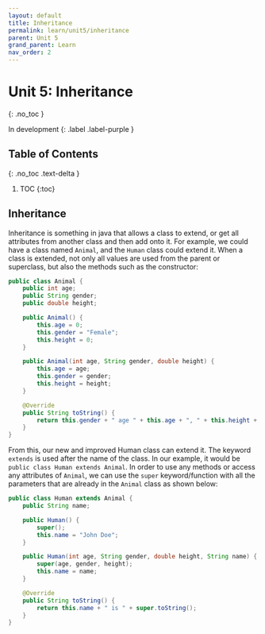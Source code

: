 ```yaml
---
layout: default
title: Inheritance
permalink: learn/unit5/inheritance
parent: Unit 5
grand_parent: Learn
nav_order: 2
---
```


<!-- prettier-ignore-start -->

# Unit 5: Inheritance

{: .no_toc }

In development {: .label .label-purple }

## Table of Contents

{: .no_toc .text-delta }

1. TOC
{:toc}

<!-- prettier-ignore-end -->

## Inheritance

Inheritance is something in java that allows a class to extend, or get all
attributes from another class and then add onto it. For example, we could have a
class named `Animal`, and the `Human` class could extend it. When a class is
extended, not only all values are used from the parent or superclass, but also
the methods such as the constructor:

```java
public class Animal {
    public int age;
    public String gender;
    public double height;

    public Animal() {
        this.age = 0;
        this.gender = "Female";
        this.height = 0;
    }

    public Animal(int age, String gender, double height) {
        this.age = age;
        this.gender = gender;
        this.height = height;
    }

    @Override
    public String toString() {
        return this.gender + " age " + this.age + ", " + this.height + "cm tall.";
    }
}
```

From this, our new and improved Human class can extend it. The keyword `extends`
is used after the name of the class. In our example, it would be
`public class Human extends Animal`. In order to use any methods or access any
attributes of `Animal`, we can use the `super` keyword/function with all the
parameters that are already in the `Animal` class as shown below:

```java
public class Human extends Animal {
    public String name;

    public Human() {
        super();
        this.name = "John Doe";
    }

    public Human(int age, String gender, double height, String name) {
        super(age, gender, height);
        this.name = name;
    }

    @Override
    public String toString() {
        return this.name + " is " + super.toString();
    }
}
```
